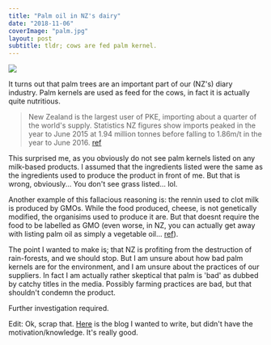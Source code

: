 ```yaml
---
title: "Palm oil in NZ's dairy"
date: "2018-11-06"
coverImage: "palm.jpg"
layout: post
subtitle: tldr; cows are fed palm kernel.
---
```


![]({{site.baseurl}}/assets/palm-oil-in-nzs-dairy/{{page.coverImage}})

It turns out that palm trees are an important part of our (NZ's) diary industry. Palm kernels are used as feed for the cows, in fact it is actually quite nutritious.

> New Zealand is the largest user of PKE, importing about a quarter of the world's supply. Statistics NZ figures show imports peaked in the year to June 2015 at 1.94 million tonnes before falling to 1.86m/t in the year to June 2016. [ref](https://www.stuff.co.nz/business/farming/82923397/greenpeace-hails-landcorp-decision-to-stop-using-palm-kernel)

This surprised me, as you obviously do not see palm kernels listed on any milk-based products. I assumed that the ingredients listed were the same as the ingredients used to produce the product in front of me. But that is wrong, obviously... You don't see grass listed... lol.

Another example of this fallacious reasoning is: the rennin used to clot milk is produced by GMOs. While the food produced, cheese, is not genetically modified, the organisims used to produce it are. But that doesnt require the food to be labelled as GMO (even worse, in NZ, you can actually get away with listing palm oil as simply a vegetable oil... [ref](https://www.mpi.govt.nz/food-safety/labelling-and-composition/palm-oil-labelling/)).

The point I wanted to make is; that NZ is profiting from the destruction of rain-forests, and we should stop. But I am unsure about how bad palm kernels are for the environment, and I am unsure about the practices of our suppliers. In fact I am actually rather skeptical that palm is 'bad' as dubbed by catchy titles in the media. Possibly farming practices are bad, but that shouldn't condemn the product.

Further investigation required.

Edit: Ok, scrap that. [Here](https://waterqualitynz.info/frequently-asked-questions/what-is-wrong-with-palm-kernel/) is the blog I wanted to write, but didn't have the motivation/knowledge. It's really good.